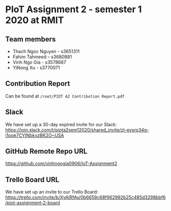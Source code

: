 # PIoT Assignment 2 - semester 1 2020 at RMIT

## Team members

- Thach Ngoc Nguyen - s3651311
- Fahim Tahmeed – s3680881
- Vinh Ngo Gia - s3578687
- YiNong Xu - s3770071

## Contribution Report

Can be found at `/root/PIOT A2 Contribution Report.pdf`

## Slack

We have set up a 30-day expired invite for our Slack: https://join.slack.com/t/piota2sem12020/shared_invite/zt-evsro34g-i1oqe7CYINbkvzBK2O~USA

## GitHub Remote Repo URL

https://github.com/vinhngogia0906/IoT-Assignment2

## Trello Board URL

We have set up an invite to our Trello Board: https://trello.com/invite/b/XyAlRfAy/0b6659c68f962992b25c485d3298bbf6/piot-assignment-2-board